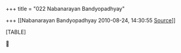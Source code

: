 +++
title = "022 Nabanarayan Bandyopadhyay"

+++
[[Nabanarayan Bandyopadhyay	2010-08-24, 14:30:55 [Source](https://groups.google.com/g/bvparishat/c/NpiZJW9u5oE)]]



[TABLE]



